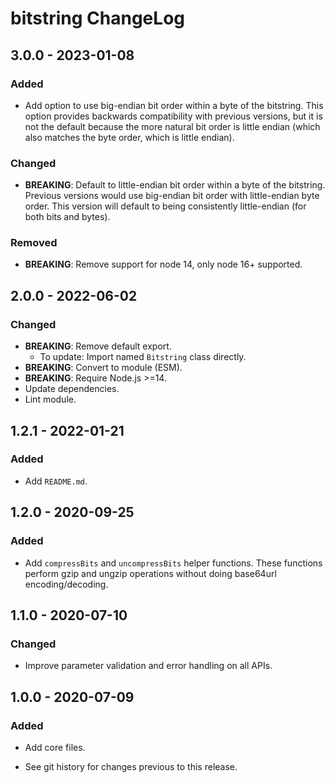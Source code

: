 # bitstring ChangeLog

## 3.0.0 - 2023-01-08

### Added
- Add option to use big-endian bit order within a byte of the bitstring.
  This option provides backwards compatibility with previous versions,
  but it is not the default because the more natural bit order is little
  endian (which also matches the byte order, which is little endian).

### Changed
- **BREAKING**: Default to little-endian bit order within a byte of the
  bitstring. Previous versions would use big-endian bit order with
  little-endian byte order. This version will default to being consistently
  little-endian (for both bits and bytes).

### Removed
- **BREAKING**: Remove support for node 14, only node 16+ supported.

## 2.0.0 - 2022-06-02

### Changed
- **BREAKING**: Remove default export.
  - To update: Import named `Bitstring` class directly.
- **BREAKING**: Convert to module (ESM).
- **BREAKING**: Require Node.js >=14.
- Update dependencies.
- Lint module.

## 1.2.1 - 2022-01-21

### Added
- Add `README.md`.

## 1.2.0 - 2020-09-25

### Added
- Add `compressBits` and `uncompressBits` helper functions. These functions
  perform gzip and ungzip operations without doing base64url encoding/decoding.

## 1.1.0 - 2020-07-10

### Changed
- Improve parameter validation and error handling on all APIs.

## 1.0.0 - 2020-07-09

### Added
- Add core files.

- See git history for changes previous to this release.

